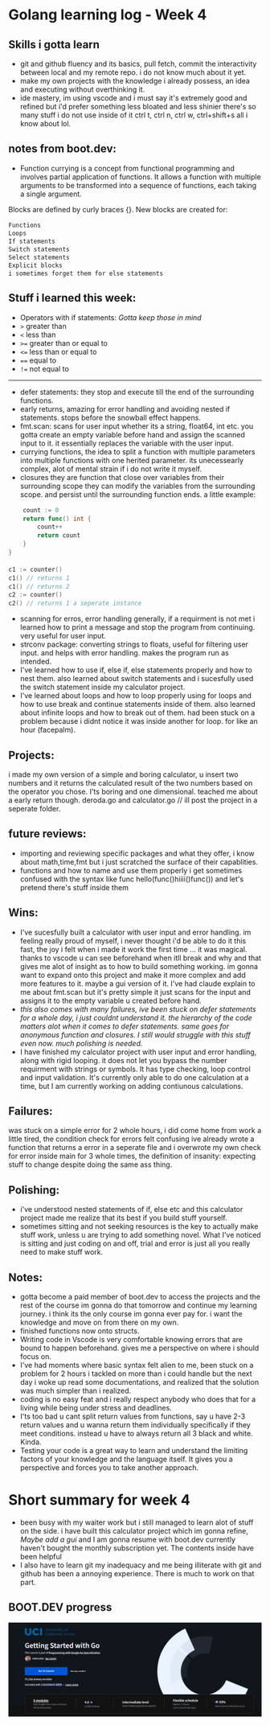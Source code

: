 # Golang learning log - Week 4

## Skills i gotta learn

- git and github fluency and its basics, pull fetch, commit the interactivity between local and my remote repo. i do not know much about it yet.
- make my own projects with the knowledge i already possess, an idea and executing without overthinking it.
- ide mastery, im using vscode and i must say it's extremely good and refined but i'd prefer something less bloated and less shinier there's so many stuff i do not use inside of it ctrl t, ctrl n, ctrl w, ctrl+shift+s all i know about lol.

## notes from boot.dev:

- Function currying is a concept from functional programming and involves partial application of functions. It allows a function with multiple arguments to be transformed into a sequence of functions, each taking a single argument.

Blocks are defined by curly braces {}. New blocks are created for:

    Functions
    Loops
    If statements
    Switch statements
    Select statements
    Explicit blocks
    i sometimes forget them for else statements

## Stuff i learned this week:

- Operators with if statements: _Gotta keep those in mind_
- `>` greater than
- `<` less than
- `>=` greater than or equal to
- `<=` less than or equal to
- `==` equal to
- `!=` not equal to

---

- defer statements: they stop and execute till the end of the surrounding functions.
- early returns, amazing for error handling and avoiding nested if statements. stops before the snowball effect happens.
- fmt.scan: scans for user input whether its a string, float64, int etc. you gotta create an empty variable before hand and assign the scanned input to it. it essentially replaces the variable with the user input.
- currying functions, the idea to split a function with multiple parameters into multiple functions with one herited parameter. its unecessearly complex, alot of mental strain if i do not write it myself.
- closures they are function that close over variables from their surrounding scope they can modify the variables from the surrounding scope. and persist until the surrounding function ends.
  a little example:

```go func counter() func() int {
    count := 0
    return func() int {
        count++
        return count
    }
}

c1 := counter()
c1() // returns 1
c1() // returns 2
c2 := counter()
c2() // returns 1 a seperate instance
```
- scanning for erros, error handling generally, if a requirment is not met i learned how to print a message and stop the program from continuing. very useful for user input.
- strconv package: converting strings to floats, useful for filtering user input. and helps with error handling. makes the program run as intended. 
- I've learned how to use if, else if, else statements properly and how to nest them. also learned about switch statements and i sucesfully used the switch statement inside my calculator project.
- I've learned about loops and how to loop properly using for loops and how to use break and continue statements inside of them. also learned about infinite loops and how to break out of them. had been stuck on a problem because i didnt notice it was inside another for loop. for like an hour (facepalm).

## Projects:

i made my own version of a simple and boring calculator, u insert two numbers and it returns the calculated result of the two numbers based on the operator you chose. I'ts boring and one dimensional. teached me about a early return though.
deroda.go and calculator.go // ill post the project in a seperate folder.

## future reviews:

- importing and reviewing specific packages and what they offer, i know about math,time,fmt but i just scratched the surface of their capablities.
- functions and how to name and use them properly i get sometimes confused with the syntax like func hello(func()hiiii()func()) and let's pretend there's stuff inside them

## Wins:

- I've sucesfully built a calculator with user input and error handling. im feeling really proud of myself, i never thought i'd be able to do it this fast, the joy i felt when i made it work the first time ... it was magical. thanks to vscode u can see beforehand when itll break and why and that gives me alot of insight as to how to build something working. im gonna want to expand onto this project and make it more complex and add more features to it. maybe a gui version of it. I've had claude explain to me about fmt.scan but it's pretty simple it just scans for the input and assigns it to the empty variable u created before hand.
- _this also comes with many failures, ive been stuck on defer statements for a whole day, i just couldnt understand it. the hierarchy of the code matters alot when it comes to defer statements. same goes for anonymous function and closures. I still would struggle with this stuff even now. much polishing is needed._
- I have finished my calculator project with user input and error handling, along with rigid looping. it does not let you bypass the number requirment with strings or symbols. It has type checking, loop control and input validation. It's currently only able to do one calculation at a time, but I am currently working on adding contiunous calculations.

## Failures:
was stuck on a simple error for 2 whole hours, i did come home from work a little tired, the condition check for errors felt confusing ive already wrote a function that returns a error in a seperate file and i overwrote my own check for error inside main for 3 whole times, the definition of insanity: expecting stuff to change despite doing the same ass thing. 
## Polishing:

- i've understood nested statements of if, else etc and this calculator project made me realize that its best if you build stuff yourself.
- sometimes sitting and not seeking resources is the key to actually make stuff work, unless u are trying to add something novel. What I've noticed is sitting and just coding on and off, trial and error is just all you really need to make stuff work.

## Notes:

- gotta become a paid member of boot.dev to access the projects and the rest of the course im gonna do that tomorrow and continue my learning journey. i think its the only course im gonna ever pay for. i want the knowledge and move on from there on my own.
- finished functions now onto structs.
- Writing code in Vscode is very comfortable knowing errors that are bound to happen beforehand. gives me a perspective on where i should focus on.
- I've had moments where basic syntax felt alien to me, been stuck on a problem for 2 hours i tackled on more than i could handle but the next day i woke up read some documentations, and realized that the solution was much simpler than i realized.
- coding is no easy feat and i really respect anybody who does that for a living while being under stress and deadlines.
- I'ts too bad u cant split return values from functions, say u have 2-3 return values and u wanna return them individually specifically if they meet conditions. instead u have to always return all 3 black and white. Kinda.
- Testing your code is a great way to learn and understand the limiting factors of your knowledge and the language itself. It gives you a perspective and forces you to take another approach.


# Short summary for week 4 
- been busy with my waiter work but i still managed to learn alot of stuff on the side. i have built this calculator project which im gonna refine, *Maybe add a gui* and I am gonna resume with boot.dev currently haven't bought the monthly subscription yet. The contents inside have been helpful
- I also have to learn git my inadequacy and me being illiterate with git and github has been a annoying experience. There is much to work on that part.
## BOOT.DEV progress
![alt text](image.png)
